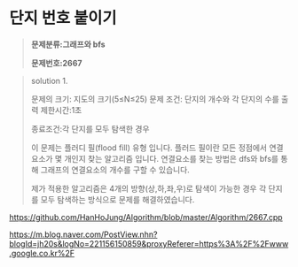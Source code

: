 # 단지 번호 붙이기

> **문제분류:그래프와 bfs**
>
> **문제번호:2667**

> solution 1.
>
> 문제의 크기: 지도의 크기(5≤N≤25)
> 문제 조건: 단지의 개수와 각 단지의 수를 출력
> 제한시간:1초
>
> 종료조건:각 단지를 모두 탐색한 경우
>
> 이 문제는 플러디 필(flood fill) 유형 입니다. 플러드 필이란 모든 정점에서 연결요소가 몇 개인지 찾는 알고리즘 입니다.  연결요소를 찾는 방법은 dfs와 bfs를 통해 그래프의 연결요소의 개수를 구할 수 있습니다. 
>
> 제가 적용한 알고리즘은 4개의 방향(상,하,좌,우)로 탐색이 가능한 경우 각 단지를 모두 탐색하는 방식으로 문제를 해결하였습니다.

https://github.com/HanHoJung/Algorithm/blob/master/Algorithm/2667.cpp

https://m.blog.naver.com/PostView.nhn?blogId=jh20s&logNo=221156150859&proxyReferer=https%3A%2F%2Fwww.google.co.kr%2F










